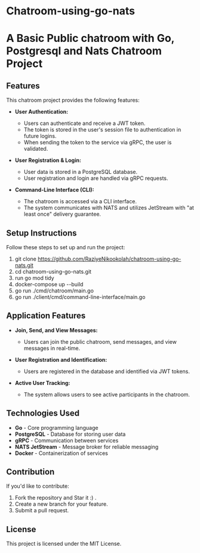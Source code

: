 # Chatroom-using-go-nats

A Basic Public chatroom with Go, Postgresql and Nats
Chatroom Project
================

## Features

This chatroom project provides the following features:

- **User Authentication:**

  - Users can authenticate and receive a JWT token.
  - The token is stored in the user's session file to authentication in future logins.
  - When sending the token to the service via gRPC, the user is validated.

- **User Registration & Login:**

  - User data is stored in a PostgreSQL database.
  - User registration and login are handled via gRPC requests.

- **Command-Line Interface (CLI):**

  - The chatroom is accessed via a CLI interface.
  - The system communicates with NATS and utilizes JetStream with "at least once" delivery guarantee.

## Setup Instructions

Follow these steps to set up and run the project:

1.  git clone https://github.com/RaziyeNikookolah/chatroom-using-go-nats.git
2.  cd chatroom-using-go-nats.git
3.  run go mod tidy
4.  docker-compose up --build
5.  go run ./cmd/chatroom/main.go
6.  go run ./client/cmd/command-line-interface/main.go

## Application Features

- **Join, Send, and View Messages:**

  - Users can join the public chatroom, send messages, and view messages in real-time.

- **User Registration and Identification:**

  - Users are registered in the database and identified via JWT tokens.

- **Active User Tracking:**

  - The system allows users to see active participants in the chatroom.

## Technologies Used

- **Go** - Core programming language
- **PostgreSQL** - Database for storing user data
- **gRPC** - Communication between services
- **NATS JetStream** - Message broker for reliable messaging
- **Docker** - Containerization of services

## Contribution

If you'd like to contribute:

1.  Fork the repository and Star it :) .
2.  Create a new branch for your feature.
3.  Submit a pull request.

## License

This project is licensed under the MIT License.
